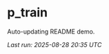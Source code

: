 # p_train

Auto-updating README demo.

<!--START_SECTION:status-->
_Last run: 2025-08-28 20:35 UTC_
<!--END_SECTION:status-->



















































































































































































